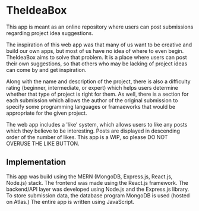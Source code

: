 # TheIdeaBox

This app is meant as an online repository where users can post submissions regarding project idea suggestions.

The inspiration of this web app was that many of us want to be creative and build our own apps, but most of us
have no idea of where to even begin. TheIdeaBox aims to solve that problem. It is a place where users can 
post their own suggestions, so that others who may be lacking of project ideas can come by and get inspiration.

Along with the name and description of the project, there is also a difficulty rating (beginner, intermediate, or expert)
which helps users determine whether that type of project is right for them. As well, there is a section for each submission
which allows the author of the original submission to specify some programming languages or framaeworks that would be 
appropriate for the given project.

The web app includes a 'like' system, which allows users to like any posts which they believe to be interesting. Posts
are displayed in descending order of the number of likes. This app is a WIP, so please DO NOT OVERUSE THE LIKE BUTTON.

## Implementation

This app was build using the MERN (MongoDB, Express.js, React.js, Node.js) stack. The frontend was made using the React.js
framework. The backend/API layer was developed using Node.js and the Express.js library. To store submission data, the
database program MongoDB is used (hosted on Atlas.) The entire app is written using JavaScript.